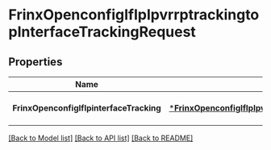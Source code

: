 # FrinxOpenconfigIfIpIpvrrptrackingtopInterfaceTrackingRequest

## Properties
Name | Type | Description | Notes
------------ | ------------- | ------------- | -------------
**FrinxOpenconfigIfIpinterfaceTracking** | [***FrinxOpenconfigIfIpIpvrrptrackingtopInterfaceTracking**](frinx.openconfig.if.ip.ipvrrptrackingtop.InterfaceTracking.md) |  | [optional] [default to null]

[[Back to Model list]](../README.md#documentation-for-models) [[Back to API list]](../README.md#documentation-for-api-endpoints) [[Back to README]](../README.md)


